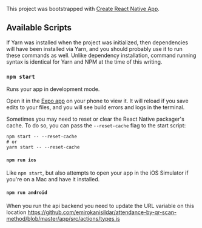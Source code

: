 This project was bootstrapped with [Create React Native App](https://github.com/react-community/create-react-native-app).

## Available Scripts

If Yarn was installed when the project was initialized, then dependencies will have been installed via Yarn, and you should probably use it to run these commands as well. Unlike dependency installation, command running syntax is identical for Yarn and NPM at the time of this writing.

### `npm start`

Runs your app in development mode.

Open it in the [Expo app](https://expo.io) on your phone to view it. It will reload if you save edits to your files, and you will see build errors and logs in the terminal.

Sometimes you may need to reset or clear the React Native packager's cache. To do so, you can pass the `--reset-cache` flag to the start script:

```
npm start -- --reset-cache
# or
yarn start -- --reset-cache
```
#### `npm run ios`

Like `npm start`, but also attempts to open your app in the iOS Simulator if you're on a Mac and have it installed.

#### `npm run android`

When you run the api backend you need to update the URL variable on this location https://github.com/emirokanisildar/attendance-by-qr-scan-method/blob/master/app/src/actions/types.js

